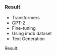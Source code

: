 ### Result
* Transformers
* GPT-2
* Fine-tuning
* Using imdb dataset
* Text Generation

Result:
```

```